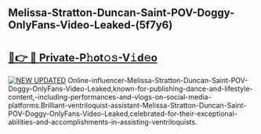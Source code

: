 ## Melissa-Stratton-Duncan-Saint-POV-Doggy-OnlyFans-Video-Leaked-(5f7y6)


# <h2><a href="https://mediaupload.pro?-19M">🔗👉 🔴 Private-P𝚑ot𝚘𝚜-V𝚒d𝚎o</a></h2>

[![NEW UPDATED](https://i.imgur.com/0qMVB7G.gif)](https://mediaupload.pro?-19M)
Online-influencer-Melissa-Stratton-Duncan-Saint-POV-Doggy-OnlyFans-Video-Leaked,known-for-publishing-dance-and-lifestyle-content,-including-performances-and-vlogs-on-social-media-platforms.Brilliant-ventriloquist-assistant-Melissa-Stratton-Duncan-Saint-POV-Doggy-OnlyFans-Video-Leaked,celebrated-for-their-exceptional-abilities-and-accomplishments-in-assisting-ventriloquists.  